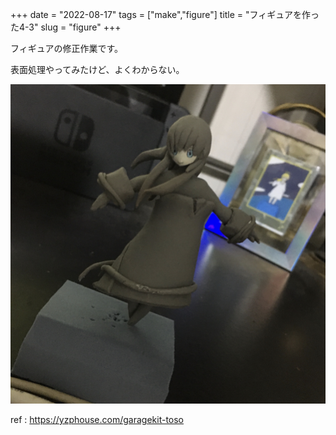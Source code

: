 +++
date = "2022-08-17"
tags = ["make","figure"]
title = "フィギュアを作った4-3"
slug = "figure"
+++

フィギュアの修正作業です。

表面処理やってみたけど、よくわからない。

![](https://raw.githubusercontent.com/syui/img/master/other/figure_make_38.jpg)

ref : https://yzphouse.com/garagekit-toso
